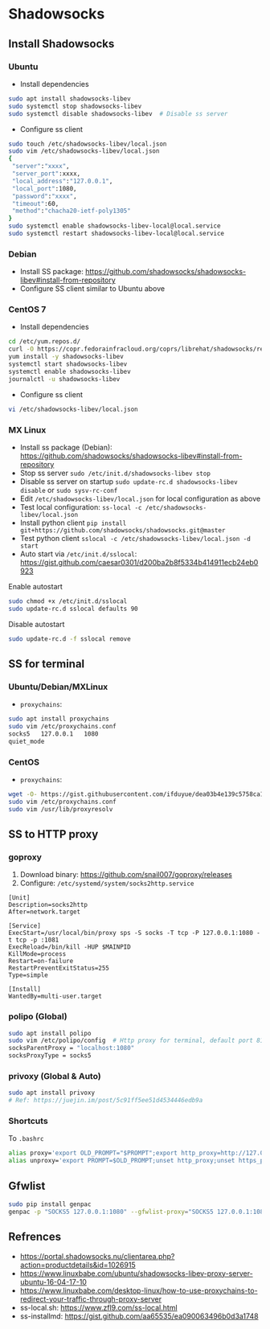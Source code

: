 # Shadowsocks

## Install Shadowsocks

### Ubuntu
* Install dependencies
```bash
sudo apt install shadowsocks-libev
sudo systemctl stop shadowsocks-libev
sudo systemctl disable shadowsocks-libev  # Disable ss server
```
* Configure ss client
```bash
sudo touch /etc/shadowsocks-libev/local.json
sudo vim /etc/shadowsocks-libev/local.json
{
 "server":"xxxx",
 "server_port":xxxx,
 "local_address":"127.0.0.1",
 "local_port":1080,
 "password":"xxxx",
 "timeout":60,
 "method":"chacha20-ietf-poly1305"
}
sudo systemctl enable shadowsocks-libev-local@local.service
sudo systemctl restart shadowsocks-libev-local@local.service
```

### Debian
* Install SS package: https://github.com/shadowsocks/shadowsocks-libev#install-from-repository
* Configure SS client similar to Ubuntu above

### CentOS 7
* Install dependencies
```bash
cd /etc/yum.repos.d/
curl -O https://copr.fedorainfracloud.org/coprs/librehat/shadowsocks/repo/epel-7/librehat-shadowsocks-epel-7.repo
yum install -y shadowsocks-libev
systemctl start shadowsocks-libev
systemctl enable shadowsocks-libev
journalctl -u shadowsocks-libev
```
* Configure ss client
```bash
vi /etc/shadowsocks-libev/local.json
```

### MX Linux
* Install ss package (Debian): https://github.com/shadowsocks/shadowsocks-libev#install-from-repository
* Stop ss server `sudo /etc/init.d/shadowsocks-libev stop`
* Disable ss server on startup `sudo update-rc.d shadowsocks-libev disable` or `sudo sysv-rc-conf`
* Edit `/etc/shadowsocks-libev/local.json` for local configuration as above
* Test local configuration: `ss-local -c /etc/shadowsocks-libev/local.json`
* Install python client `pip install git+https://github.com/shadowsocks/shadowsocks.git@master`
* Test python client `sslocal -c /etc/shadowsocks-libev/local.json -d start`
* Auto start via `/etc/init.d/sslocal`: https://gist.github.com/caesar0301/d200ba2b8f5334b414911ecb24eb0923

Enable autostart
```bash
sudo chmod +x /etc/init.d/sslocal
sudo update-rc.d sslocal defaults 90
```
Disable autostart
```bash
sudo update-rc.d -f sslocal remove
```


## SS for terminal

### Ubuntu/Debian/MXLinux

* `proxychains`:
```bash
sudo apt install proxychains
sudo vim /etc/proxychains.conf
socks5   127.0.0.1   1080
quiet_mode
```

### CentOS
* `proxychains`:
```bash
wget -O- https://gist.githubusercontent.com/ifduyue/dea03b4e139c5758ca114770027cf65c/raw/install-proxychains-ng.sh | sudo bash -s
sudo vim /etc/proxychains.conf
sudo vim /usr/lib/proxyresolv
```


## SS to HTTP proxy

### goproxy
1. Download binary: https://github.com/snail007/goproxy/releases
2. Configure: `/etc/systemd/system/socks2http.service`
```
[Unit]
Description=socks2http
After=network.target

[Service]
ExecStart=/usr/local/bin/proxy sps -S socks -T tcp -P 127.0.0.1:1080 -t tcp -p :1081
ExecReload=/bin/kill -HUP $MAINPID
KillMode=process
Restart=on-failure
RestartPreventExitStatus=255
Type=simple

[Install]
WantedBy=multi-user.target
```

### polipo (Global)
```bash
sudo apt install polipo
sudo vim /etc/polipo/config  # Http proxy for terminal, default port 8123
socksParentProxy = "localhost:1080"
socksProxyType = socks5
```

### privoxy (Global & Auto)
```bash
sudo apt install privoxy
# Ref: https://juejin.im/post/5c91ff5ee51d4534446edb9a
```

### Shortcuts
To `.bashrc`
```bash
alias proxy='export OLD_PROMPT="$PROMPT";export http_proxy=http://127.0.0.1:1081;export https_proxy=http://127.0.0.1:1081;exprt PROMPT="[PROXY] $PROMPT"'
alias unproxy='export PROMPT=$OLD_PROMPT;unset http_proxy;unset https_proxy;unset OLD_PROMPT'
```


## Gfwlist
```bash
sudo pip install genpac
genpac -p "SOCKS5 127.0.0.1:1080" --gfwlist-proxy="SOCKS5 127.0.0.1:1080" --gfwlist-url=https://raw.githubusercontent.com/gfwlist/gfwlist/master/gfwlist.txt --output="autoproxy.pac"
```


## Refrences
* https://portal.shadowsocks.nu/clientarea.php?action=productdetails&id=1026915
* https://www.linuxbabe.com/ubuntu/shadowsocks-libev-proxy-server-ubuntu-16-04-17-10
* https://www.linuxbabe.com/desktop-linux/how-to-use-proxychains-to-redirect-your-traffic-through-proxy-server
* ss-local.sh: https://www.zfl9.com/ss-local.html
* ss-installmd: https://gist.github.com/aa65535/ea090063496b0d3a1748
